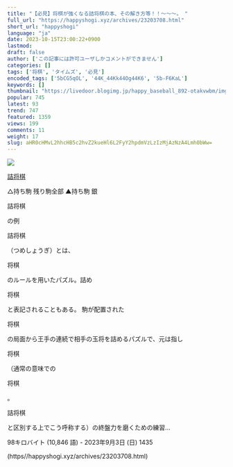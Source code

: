 ```yaml
---
title: "【必見】将棋が強くなる詰将棋の本、その解き方等！！～～～。 "
full_url: "https://happyshogi.xyz/archives/23203708.html"
short_url: "happyshogi"
language: "ja"
date: 2023-10-15T23:00:22+0900
lastmod: 
draft: false
author: ['この記事には許可ユーザしかコメントができません']
categories: []
tags: ['将棋', 'タイムズ', '必見']
encoded_tags: ['5bCG5qOL', '44K_44Kk44Og44K6', '5b-F6KaL']
keywords: []
thumbnail: "https://livedoor.blogimg.jp/happy_baseball_892-otakvwbm/imgs/1/e/1e4bacc5-s.jpg"
popular: 745
latest: 93
trend: 747
featured: 1359
views: 199
comments: 11
weight: 17
slug: aHR0cHMvL2hhcHB5c2hvZ2kueHl6L2FyY2hpdmVzLzIzMjAzNzA4Lmh0bWw=
---
```


![](https://livedoor.blogimg.jp/happy_baseball_892-otakvwbm/imgs/1/e/1e4bacc5-s.jpg)

<div><a target='_blank' href='https//ja.wikipedia.org/wiki/%E8%A9%B0%E5%B0%86%E6%A3%8B' title='詰将棋'><p>詰将棋</p></a> <p class='searchresult'>△持ち駒 残り駒全部 ▲持ち駒 銀 <p>詰将棋</p>の例 <p>詰将棋</p>（つめしょうぎ）とは、<p>将棋</p>のルールを用いたパズル。詰め<p>将棋</p>と表記されることもある。 駒が配置された<p>将棋</p>の局面から王手の連続で相手の玉将を詰めるパズルで、元は指し<p>将棋</p>（通常の意味での<p>将棋</p>。<p>詰将棋</p>と区別する上でこう呼称する）の終盤力を磨くための練習…</p> <p class='mw-search-result-data'>98キロバイト (10,846 語) - 2023年9月3日 (日) 1435</p></div>

(https//happyshogi.xyz/archives/23203708.html)
